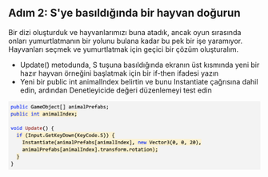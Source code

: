 ## Adım 2: S'ye basıldığında bir hayvan doğurun

Bir dizi oluşturduk ve hayvanlarımızı buna atadık, ancak oyun sırasında onları yumurtlatmanın bir yolunu bulana kadar bu pek bir işe yaramıyor. Hayvanları seçmek ve yumurtlatmak için geçici bir çözüm oluşturalım.

- Update() metodunda, S tuşuna basıldığında ekranın üst kısmında yeni bir hazır hayvan örneğini başlatmak için bir if-then ifadesi yazın
- Yeni bir public int animalIndex belirtin ve bunu Instantiate çağrısına dahil edin, ardından Denetleyicide değeri düzenlemeyi test edin

![figures](https://raw.githubusercontent.com/Kodluyoruz/taskforce/main/unity-junior-programmer/spawn-animal-if-s-is-pressed/figures/CWC_A.4.4_image1.png)
